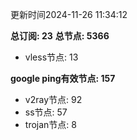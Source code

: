 更新时间2024-11-26 11:34:12

**总订阅: 23**
**总节点: 5366**
- vless节点: 13

**google ping有效节点: 157**
- v2ray节点: 92
- ss节点: 57
- trojan节点: 8
